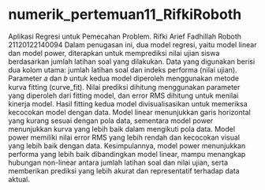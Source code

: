# numerik_pertemuan11_RifkiRoboth
Aplikasi Regresi untuk Pemecahan Problem. Rifki Arief Fadhillah Roboth 21120122140094
Dalam penugasan ini, dua model regresi, yaitu model linear dan model power, diterapkan untuk memprediksi nilai ujian siswa berdasarkan jumlah latihan soal yang dilakukan. Data yang digunakan berisi dua kolom utama: jumlah latihan soal dan indeks performa (nilai ujian). Parameter 𝑎 dan 𝑏 untuk kedua model diperoleh menggunakan metode kurva fitting (curve_fit). Nilai prediksi dihitung menggunakan parameter yang diperoleh dari fitting model, dan error RMS dihitung untuk menilai kinerja model. Hasil fitting kedua model divisualisasikan untuk memeriksa kecocokan model dengan data. Model linear menunjukkan garis horizontal yang kurang sesuai dengan pola data, sementara model power menunjukkan kurva yang lebih baik dalam mengikuti pola data. Model power memiliki nilai error RMS yang lebih rendah dan kecocokan visual yang lebih baik dengan data. Kesimpulannya, model power menunjukkan performa yang lebih baik dibandingkan model linear, mampu menangkap hubungan non-linear antara jumlah latihan soal dan nilai ujian, serta memberikan prediksi yang lebih akurat dan representatif terhadap data aktual.
